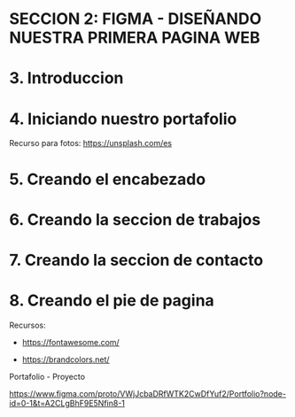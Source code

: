# SECCION 2: FIGMA - DISEÑANDO NUESTRA PRIMERA PAGINA WEB

# 3. Introduccion

# 4. Iniciando nuestro portafolio

Recurso para fotos: https://unsplash.com/es

# 5. Creando el encabezado

# 6. Creando la seccion de trabajos

# 7. Creando la seccion de contacto

# 8. Creando el pie de pagina

Recursos:

- https://fontawesome.com/

- https://brandcolors.net/

Portafolio - Proyecto

https://www.figma.com/proto/VWjJcbaDRfWTK2CwDfYuf2/Portfolio?node-id=0-1&t=A2CLgBhF9E5Nfin8-1